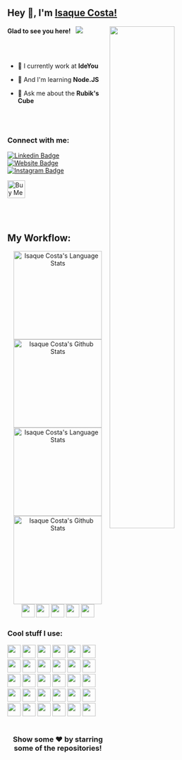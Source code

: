 ## Hey 👋, I'm [Isaque Costa!](https://github.com/isaquecostaa/)

<img align="right" width="54%" src="https://cdn.ideyou.com.br/assets/gifs/lightbulb-720x720-15fps.gif" />

<p align="left">

**Glad to see you here!** &nbsp; ![](https://visitor-badge.glitch.me/badge?page_id=isaquecostaa.isaquecostaa&style=flat-square&color=0088cc)

<br><br>

- 🔭 I currently work at **IdeYou**

- 🌱 And I'm learning **Node.JS**

- 💬 Ask me about the **Rubik's Cube**

<br><br>

### Connect with me:

[![Linkedin Badge](https://img.shields.io/badge/-LinkedIn-0e76a8?style=for-the-badge&logo=Linkedin&logoColor=white)](https://linkedin.com/in/isaquecostaa)
[![Website Badge](https://img.shields.io/badge/Website-3b5998?style=for-the-badge&logo=google-chrome&logoColor=white)](https://ideyou.com.br/)
[![Instagram Badge](https://img.shields.io/badge/-Instagram-e4405f?style=for-the-badge&logo=Instagram&logoColor=white)](https://instagram.com/isaquecosttaa/)

<a href="https://www.buymeacoffee.com/isaquecosta" target="_blank">
  <img src="https://cdn.buymeacoffee.com/buttons/v2/default-yellow.png" alt="Buy Me A Coffee" height=40 >
</a>

</p>
<br><br>

## My Workflow:

<!-- Light Mode -->
<div align="center"> 
  <a href="https://github.com/anuraghazra/github-readme-stats#gh-light-mode-only">
    <img height=200 src="https://github-readme-stats-eight-theta.vercel.app/api/top-langs/?username=isaquecostaa&layout=compact&langs_count=10&hide_border=true&theme=buefy#gh-light-mode-only" alt="Isaque Costa's Language Stats" />
  </a>
  <a href="https://github.com/anuraghazra/github-readme-stats#gh-light-mode-only">
    <img height=200 src="https://github-readme-stats-eight-theta.vercel.app/api?username=isaquecostaa&show_icons=true&count_private=true&line_height=28&hide_border=true&card_width=450&include_all_commits=true&theme=buefy#gh-light-mode-only" alt="Isaque Costa's Github Stats" />
  </a>
</div>

<!-- Dark Mode -->
<div align="center"> 
  <a href="https://github.com/anuraghazra/github-readme-stats#gh-dark-mode-only">
    <img height=200 src="https://github-readme-stats-eight-theta.vercel.app/api/top-langs/?username=isaquecostaa&layout=compact&langs_count=10&hide_border=true&theme=radical#gh-dark-mode-only" alt="Isaque Costa's Language Stats" />
  </a>
  <a href="https://github.com/anuraghazra/github-readme-stats#gh-dark-mode-only">
    <img height=200 src="https://github-readme-stats-eight-theta.vercel.app/api?username=isaquecostaa&show_icons=true&count_private=true&line_height=28&hide_border=true&card_width=450&include_all_commits=true&theme=radical#gh-dark-mode-only" alt="Isaque Costa's Github Stats" />
  </a>
</div>

<!-- Option? include_orgs=true -->

<div align="center">
  <img src="https://img.shields.io/badge/Safari-000000?style=for-the-badge&logo=Safari&logoColor=white" height=30 />
  <img src="https://img.shields.io/badge/apple%20silicon-333333?style=for-the-badge&logo=apple&logoColor=white" height=30 />
  <img src="https://img.shields.io/badge/VSCode-0078D4?style=for-the-badge&logo=visual%20studio%20code&logoColor=white" height=30 />
  <img src="https://img.shields.io/badge/Insomnia-5849be?style=for-the-badge&logo=Insomnia&logoColor=white" height=30 />
  <img src="https://img.shields.io/badge/Spotify-1ED760?&style=for-the-badge&logo=spotify&logoColor=white" height=30 />
</div>

### Cool stuff I use:

<div align="left">
  <img src="https://img.shields.io/badge/TypeScript-007ACC?style=for-the-badge&logo=typescript&logoColor=white" height=30 />
  <img src="https://img.shields.io/badge/nestjs-E0234E?style=for-the-badge&logo=nestjs&logoColor=white" height=30 />
  <img src="https://img.shields.io/badge/JWT-000000?style=for-the-badge&logo=JSON%20web%20tokens&logoColor=white" height=30 />
  <img src="https://img.shields.io/badge/Prisma-3982CE?style=for-the-badge&logo=Prisma&logoColor=white" height=30 />
  <img src="https://img.shields.io/badge/Jest-C21325?style=for-the-badge&logo=jest&logoColor=white" height=30 />
  <img src="https://img.shields.io/badge/Python-FFD43B?style=for-the-badge&logo=python&logoColor=blue" height=30 />
  <img src="https://img.shields.io/badge/Qt-41CD52?style=for-the-badge&logo=qt&logoColor=white" height=30 />
  <img src="https://img.shields.io/badge/React-20232A?style=for-the-badge&logo=react&logoColor=61DAFB" height=30 />
  <img src="https://img.shields.io/badge/Redux-593D88?style=for-the-badge&logo=redux&logoColor=white" height=30 />
  <img src="https://img.shields.io/badge/React_Native-20232A?style=for-the-badge&logo=react&logoColor=61DAFB" height=30 />
  <img src="https://img.shields.io/badge/Expo-1B1F23?style=for-the-badge&logo=expo&logoColor=white" height=30 />
  <img src="https://img.shields.io/badge/Arduino-00979D?style=for-the-badge&logo=Arduino&logoColor=white" height=30 />
  <img src="https://img.shields.io/badge/Unity-100000?style=for-the-badge&logo=unity&logoColor=white" height=30 />
  <img src="https://img.shields.io/badge/Lua-2C2D72?style=for-the-badge&logo=lua&logoColor=white" height=30 />
  <img src="https://img.shields.io/badge/.NET-512BD4?style=for-the-badge&logo=dotnet&logoColor=white" height=30 />
  <img src="https://img.shields.io/badge/HTML5-E34F26?style=for-the-badge&logo=html5&logoColor=white" height=30 />
  <img src="https://img.shields.io/badge/JavaScript-323330?style=for-the-badge&logo=javascript&logoColor=F7DF1E" height=30 />
  <img src="https://img.shields.io/badge/json-5E5C5C?style=for-the-badge&logo=json&logoColor=white" height=30 />
  <img src="https://img.shields.io/badge/jQuery-0769AD?style=for-the-badge&logo=jquery&logoColor=white" height=30 />
  <img src="https://img.shields.io/badge/Bootstrap-563D7C?style=for-the-badge&logo=bootstrap&logoColor=white" height=30 />
  <img src="https://img.shields.io/badge/PHP-777BB4?style=for-the-badge&logo=php&logoColor=white" height=30 />
  <img src="https://img.shields.io/badge/Wordpress-21759B?style=for-the-badge&logo=wordpress&logoColor=white" height=30 />
  <img src="https://img.shields.io/badge/MySQL-005C84?style=for-the-badge&logo=mysql&logoColor=white" height=30 />
  <img src="https://img.shields.io/badge/firebase-ffca28?style=for-the-badge&logo=firebase&logoColor=black" height=30 />
  <img src="https://img.shields.io/badge/Google_Cloud-4285F4?style=for-the-badge&logo=google-cloud&logoColor=white" height=30 />
  <img src="https://img.shields.io/badge/Google%20Analytics-E37400?style=for-the-badge&logo=google%20analytics&logoColor=white" height=30 />
  <img src="https://img.shields.io/badge/SQLite-07405E?style=for-the-badge&logo=sqlite&logoColor=white" height=30 />
  <img src="https://img.shields.io/badge/Prezi-3181FF?style=for-the-badge&logo=prezi&logoColor=white" height=30 />
  <img src="https://img.shields.io/badge/Adobe%20Photoshop-31A8FF?style=for-the-badge&logo=Adobe%20Photoshop&logoColor=black" height=30 />
  <img src="https://img.shields.io/badge/Adobe%20XD-470137?style=for-the-badge&logo=Adobe%20XD&logoColor=FF61F6" height=30 />
</div>

#

<div align="center">

### Show some ❤️ by starring some of the repositories!

</div>
